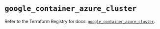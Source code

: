 # `google_container_azure_cluster`

Refer to the Terraform Registry for docs: [`google_container_azure_cluster`](https://registry.terraform.io/providers/hashicorp/google/6.36.0/docs/resources/container_azure_cluster).
